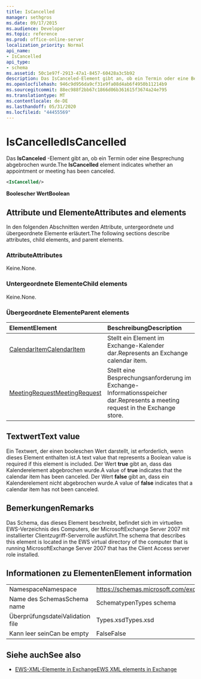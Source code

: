 ```yaml
---
title: IsCancelled
manager: sethgros
ms.date: 09/17/2015
ms.audience: Developer
ms.topic: reference
ms.prod: office-online-server
localization_priority: Normal
api_name:
- IsCancelled
api_type:
- schema
ms.assetid: 50c1e97f-2913-47a1-8457-60428a3c5b92
description: Das IsCanceled-Element gibt an, ob ein Termin oder eine Besprechung abgebrochen wurde.
ms.openlocfilehash: 946c9d956da9cf31e9fa08d4ab6f4950b11214b9
ms.sourcegitcommit: 88ec988f2bb67c1866d06b361615f3674a24e795
ms.translationtype: MT
ms.contentlocale: de-DE
ms.lasthandoff: 05/31/2020
ms.locfileid: "44455569"
---
```

# <a name="iscancelled"></a><span data-ttu-id="039d2-103">IsCancelled</span><span class="sxs-lookup"><span data-stu-id="039d2-103">IsCancelled</span></span>

<span data-ttu-id="039d2-104">Das **IsCanceled** -Element gibt an, ob ein Termin oder eine Besprechung abgebrochen wurde.</span><span class="sxs-lookup"><span data-stu-id="039d2-104">The **IsCancelled** element indicates whether an appointment or meeting has been canceled.</span></span> 
  
```xml
<IsCancelled/>
```

 <span data-ttu-id="039d2-105">**Boolescher Wert**</span><span class="sxs-lookup"><span data-stu-id="039d2-105">**Boolean**</span></span>
## <a name="attributes-and-elements"></a><span data-ttu-id="039d2-106">Attribute und Elemente</span><span class="sxs-lookup"><span data-stu-id="039d2-106">Attributes and elements</span></span>

<span data-ttu-id="039d2-107">In den folgenden Abschnitten werden Attribute, untergeordnete und übergeordnete Elemente erläutert.</span><span class="sxs-lookup"><span data-stu-id="039d2-107">The following sections describe attributes, child elements, and parent elements.</span></span>
  
### <a name="attributes"></a><span data-ttu-id="039d2-108">Attribute</span><span class="sxs-lookup"><span data-stu-id="039d2-108">Attributes</span></span>

<span data-ttu-id="039d2-109">Keine.</span><span class="sxs-lookup"><span data-stu-id="039d2-109">None.</span></span>
  
### <a name="child-elements"></a><span data-ttu-id="039d2-110">Untergeordnete Elemente</span><span class="sxs-lookup"><span data-stu-id="039d2-110">Child elements</span></span>

<span data-ttu-id="039d2-111">Keine.</span><span class="sxs-lookup"><span data-stu-id="039d2-111">None.</span></span>
  
### <a name="parent-elements"></a><span data-ttu-id="039d2-112">Übergeordnete Elemente</span><span class="sxs-lookup"><span data-stu-id="039d2-112">Parent elements</span></span>

|<span data-ttu-id="039d2-113">**Element**</span><span class="sxs-lookup"><span data-stu-id="039d2-113">**Element**</span></span>|<span data-ttu-id="039d2-114">**Beschreibung**</span><span class="sxs-lookup"><span data-stu-id="039d2-114">**Description**</span></span>|
|:-----|:-----|
|[<span data-ttu-id="039d2-115">CalendarItem</span><span class="sxs-lookup"><span data-stu-id="039d2-115">CalendarItem</span></span>](calendaritem.md) <br/> |<span data-ttu-id="039d2-116">Stellt ein Element im Exchange-Kalender dar.</span><span class="sxs-lookup"><span data-stu-id="039d2-116">Represents an Exchange calendar item.</span></span>  <br/> |
|[<span data-ttu-id="039d2-117">MeetingRequest</span><span class="sxs-lookup"><span data-stu-id="039d2-117">MeetingRequest</span></span>](meetingrequest.md) <br/> |<span data-ttu-id="039d2-118">Stellt eine Besprechungsanforderung im Exchange-Informationsspeicher dar.</span><span class="sxs-lookup"><span data-stu-id="039d2-118">Represents a meeting request in the Exchange store.</span></span>  <br/> |
   
## <a name="text-value"></a><span data-ttu-id="039d2-119">Textwert</span><span class="sxs-lookup"><span data-stu-id="039d2-119">Text value</span></span>

<span data-ttu-id="039d2-120">Ein Textwert, der einen booleschen Wert darstellt, ist erforderlich, wenn dieses Element enthalten ist.</span><span class="sxs-lookup"><span data-stu-id="039d2-120">A text value that represents a Boolean value is required if this element is included.</span></span> <span data-ttu-id="039d2-121">Der Wert **true** gibt an, dass das Kalenderelement abgebrochen wurde.</span><span class="sxs-lookup"><span data-stu-id="039d2-121">A value of **true** indicates that the calendar item has been canceled.</span></span> <span data-ttu-id="039d2-122">Der Wert **false** gibt an, dass ein Kalenderelement nicht abgebrochen wurde.</span><span class="sxs-lookup"><span data-stu-id="039d2-122">A value of **false** indicates that a calendar item has not been canceled.</span></span> 
  
## <a name="remarks"></a><span data-ttu-id="039d2-123">Bemerkungen</span><span class="sxs-lookup"><span data-stu-id="039d2-123">Remarks</span></span>

<span data-ttu-id="039d2-124">Das Schema, das dieses Element beschreibt, befindet sich im virtuellen EWS-Verzeichnis des Computers, der MicrosoftExchange Server 2007 mit installierter Clientzugriff-Serverrolle ausführt.</span><span class="sxs-lookup"><span data-stu-id="039d2-124">The schema that describes this element is located in the EWS virtual directory of the computer that is running MicrosoftExchange Server 2007 that has the Client Access server role installed.</span></span>
  
## <a name="element-information"></a><span data-ttu-id="039d2-125">Informationen zu Elementen</span><span class="sxs-lookup"><span data-stu-id="039d2-125">Element information</span></span>

|||
|:-----|:-----|
|<span data-ttu-id="039d2-126">Namespace</span><span class="sxs-lookup"><span data-stu-id="039d2-126">Namespace</span></span>  <br/> |https://schemas.microsoft.com/exchange/services/2006/types  <br/> |
|<span data-ttu-id="039d2-127">Name des Schemas</span><span class="sxs-lookup"><span data-stu-id="039d2-127">Schema name</span></span>  <br/> |<span data-ttu-id="039d2-128">Schematypen</span><span class="sxs-lookup"><span data-stu-id="039d2-128">Types schema</span></span>  <br/> |
|<span data-ttu-id="039d2-129">Überprüfungsdatei</span><span class="sxs-lookup"><span data-stu-id="039d2-129">Validation file</span></span>  <br/> |<span data-ttu-id="039d2-130">Types.xsd</span><span class="sxs-lookup"><span data-stu-id="039d2-130">Types.xsd</span></span>  <br/> |
|<span data-ttu-id="039d2-131">Kann leer sein</span><span class="sxs-lookup"><span data-stu-id="039d2-131">Can be empty</span></span>  <br/> |<span data-ttu-id="039d2-132">False</span><span class="sxs-lookup"><span data-stu-id="039d2-132">False</span></span>  <br/> |
   
## <a name="see-also"></a><span data-ttu-id="039d2-133">Siehe auch</span><span class="sxs-lookup"><span data-stu-id="039d2-133">See also</span></span>



- [<span data-ttu-id="039d2-134">EWS-XML-Elemente in Exchange</span><span class="sxs-lookup"><span data-stu-id="039d2-134">EWS XML elements in Exchange</span></span>](ews-xml-elements-in-exchange.md)

